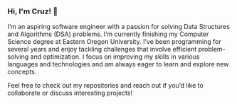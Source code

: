 ### Hi, I'm Cruz! 👋

I’m an aspiring software engineer with a passion for solving Data Structures and Algorithms (DSA) problems. I’m currently finishing my Computer Science degree at Eastern Oregon University. I’ve been programming for several years and enjoy tackling challenges that involve efficient problem-solving and optimization. I focus on improving my skills in various languages and technologies and am always eager to learn and explore new concepts.

Feel free to check out my repositories and reach out if you’d like to collaborate or discuss interesting projects!

